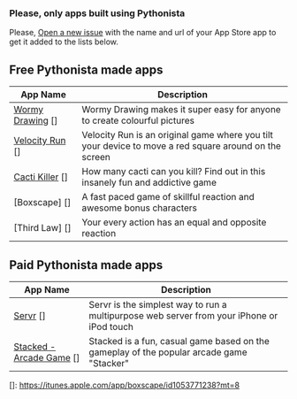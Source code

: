 ### Please, only apps built using Pythonista
Please, [Open a new issue][1] with the name and url of your App Store app to get it added to the lists below.

Free Pythonista made apps
-------------------------
| App Name           | Description   | 
| -------------      | ------------- | 
| [Wormy Drawing] [] | Wormy Drawing makes it super easy for anyone to create colourful pictures |
| [Velocity Run] [] | Velocity Run is an original game where you tilt your device to move a red square around on the screen |
| [Cacti Killer] [] | How many cacti can you kill? Find out in this insanely fun and addictive game |
| [Boxscape] []     | A fast paced game of skillful reaction and awesome bonus characters |
| [Third Law] []    | Your every action has an equal and opposite reaction |


Paid Pythonista made apps
-------------------------

| App Name           | Description   | 
| -------------      | ------------- |
| [Servr] [] | Servr is the simplest way to run a multipurpose web server from your iPhone or iPod touch  |
| [Stacked - Arcade Game] [] | Stacked is a fun, casual game based on the gameplay of the popular arcade game "Stacker" |


[1]: https://github.com/Pythonista-Tools/Pythonista-Tools/issues/new
[Wormy Drawing]: https://itunes.apple.com/gb/app/wormy-drawing/id882326367?mt=8
[Stacked - Arcade Game]: https://itunes.apple.com/us/app/stacked-arcade-game/id882344011?mt=8
[Velocity Run]: https://itunes.apple.com/us/app/velocity-run/id642044324?mt=8
[Servr]: https://itunes.apple.com/us/app/servr-mobile-edition/id893390157?ls=1&mt=8
[Cacti Killer]: https://itunes.apple.com/app/cacti-killer/id913209685?mt=8
[]: https://itunes.apple.com/app/boxscape/id1053771238?mt=8
